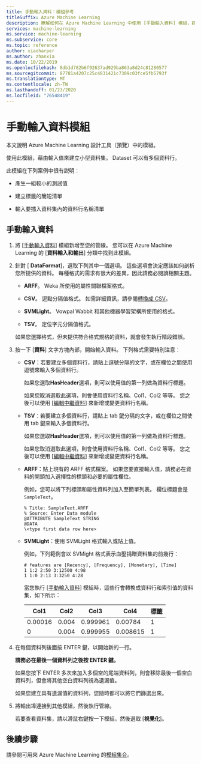 ```yaml
---
title: 手動輸入資料：模組參考
titleSuffix: Azure Machine Learning
description: 瞭解如何在 Azure Machine Learning 中使用 [手動輸入資料] 模組，藉由輸入值來建立小型資料集。 Dataset 可以有多個資料行。
services: machine-learning
ms.service: machine-learning
ms.subservice: core
ms.topic: reference
author: xiaoharper
ms.author: zhanxia
ms.date: 10/22/2019
ms.openlocfilehash: 8db1d782b6f92637ad929ba863a8d24c81280577
ms.sourcegitcommit: 87781a4207c25c4831421c7309c03fce5fb5793f
ms.translationtype: MT
ms.contentlocale: zh-TW
ms.lasthandoff: 01/23/2020
ms.locfileid: "76548419"
---
```

# <a name="enter-data-manually-module"></a>手動輸入資料模組

本文說明 Azure Machine Learning 設計工具（預覽）中的模組。

使用此模組，藉由輸入值來建立小型資料集。 Dataset 可以有多個資料行。
  
此模組在下列案例中很有説明：  
  
- 產生一組較小的測試值  
  
- 建立標籤的簡短清單
  
- 輸入要插入資料集內的資料行名稱清單

## <a name="enter-data-manually"></a>手動輸入資料 
  
1.  將 [[手動輸入資料](./enter-data-manually.md)] 模組新增至您的管線。 您可以在 Azure Machine Learning 的 [**資料輸入和輸出**] 分類中找到此模組。 
  
2.  針對 [ **DataFormat**]，選取下列其中一個選項。 這些選項會決定應該如何剖析您所提供的資料。 每種格式的需求有很大的差異，因此請務必閱讀相關主題。  
  
    -   **ARFF**。 Weka 所使用的屬性關聯檔案格式。   
  
    -   **CSV**。 逗點分隔值格式。 如需詳細資訊，請參閱[轉換成 CSV](./convert-to-csv.md)。  
  
    -   **SVMLight**。 Vowpal Wabbit 和其他機器學習架構所使用的格式。  
  
    -   **TSV**。 定位字元分隔值格式。

     如果您選擇格式，但未提供符合格式規格的資料，就會發生執行階段錯誤。
  
3.  按一下 [**資料**] 文字方塊內部，開始輸入資料。 下列格式需要特別注意：  
  
    - **CSV**：若要建立多個資料行，請貼上逗號分隔的文字，或在欄位之間使用逗號來輸入多個資料行。
  
        如果您選取**HasHeader**選項，則可以使用值的第一列做為資料行標題。  
  
        如果您取消選取此選項，則會使用資料行名稱、Col1、Col2 等等。 您之後可以使用 [[編輯中繼資料](./edit-metadata.md)] 來新增或變更資料行名稱。  
  
    - **TSV**：若要建立多個資料行，請貼上 tab 鍵分隔的文字，或在欄位之間使用 tab 鍵來輸入多個資料行。  
  
        如果您選取**HasHeader**選項，則可以使用值的第一列做為資料行標題。  
  
        如果您取消選取此選項，則會使用資料行名稱、Col1、Col2 等等。 您之後可以使用 [[編輯中繼資料](./edit-metadata.md)] 來新增或變更資料行名稱。  
  
    -   **ARFF**：貼上現有的 ARFF 格式檔案。 如果您要直接輸入值，請務必在資料的開頭加入選擇性的標頭和必要的屬性欄位。 
    
        例如，您可以將下列標頭和屬性資料列加入至簡單列表。 欄位標題會是 `SampleText`。
    
        ```text
        % Title: SampleText.ARFF  
        % Source: Enter Data module  
        @ATTRIBUTE SampleText STRING  
        @DATA  
        \<type first data row here>  
        ```

    -   **SVMLight**：使用 SVMLight 格式輸入或貼上值。  
  
        例如，下列範例會以 SVMight 格式表示血壓捐贈資料集的前幾行：  
  
        ```text  
        # features are [Recency], [Frequency], [Monetary], [Time]  
        1 1:2 2:50 3:12500 4:98   
        1 1:0 2:13 3:3250 4:28   
        ```  
  
        當您執行 [[手動輸入資料](./enter-data-manually.md)] 模組時，這些行會轉換成資料行和索引值的資料集，如下所示：  
  
        |Col1|Col2|Col3|Col4|標籤|  
        |-|-|-|-|-|  
        |0.00016|0.004|0.999961|0.00784|1|  
        |0|0.004|0.999955|0.008615|1|  
  
4.  在每個資料列後面按 ENTER 鍵，以開始新的一行。  
  
     **請務必在最後一個資料列之後按 ENTER 鍵。** 
     
     如果您按下 ENTER 多次來加入多個空的尾端資料列，則會移除最後一個空白資料列，但會將其他空白資料列視為遺漏值。  
  
     如果您建立具有遺漏值的資料列，您隨時都可以將它們篩選出來。  
  
5.  將輸出埠連接到其他模組，然後執行管線。  
  
     若要查看資料集，請以滑鼠右鍵按一下模組，然後選取 [**視覺化**]。  
## <a name="next-steps"></a>後續步驟

請參閱可用來 Azure Machine Learning 的[模組集合](module-reference.md)。 